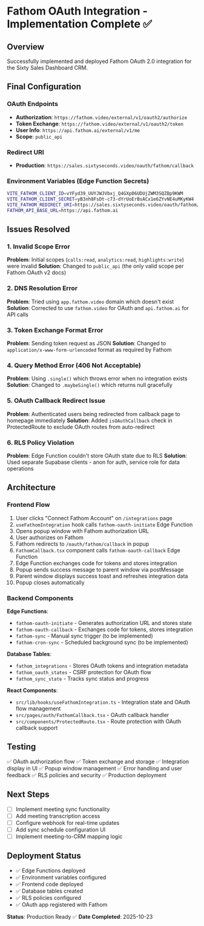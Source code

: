 # Fathom OAuth Integration - Implementation Complete ✅

## Overview
Successfully implemented and deployed Fathom OAuth 2.0 integration for the Sixty Sales Dashboard CRM.

## Final Configuration

### OAuth Endpoints
- **Authorization**: `https://fathom.video/external/v1/oauth2/authorize`
- **Token Exchange**: `https://fathom.video/external/v1/oauth2/token`
- **User Info**: `https://api.fathom.ai/external/v1/me`
- **Scope**: `public_api`

### Redirect URI
- **Production**: `https://sales.sixtyseconds.video/oauth/fathom/callback`

### Environment Variables (Edge Function Secrets)
```bash
VITE_FATHOM_CLIENT_ID=vYFyd39_UUYJWJVbxj_Q4GXp06UDUjZWM3SQZBp9KWM
VITE_FATHOM_CLIENT_SECRET=yB3nh8FsDt-c73-dYrUoErBsACx1e6ZYvNE4uMKyKW4
VITE_FATHOM_REDIRECT_URI=https://sales.sixtyseconds.video/oauth/fathom/callback
FATHOM_API_BASE_URL=https://api.fathom.ai
```

## Issues Resolved

### 1. Invalid Scope Error
**Problem**: Initial scopes (`calls:read`, `analytics:read`, `highlights:write`) were invalid
**Solution**: Changed to `public_api` (the only valid scope per Fathom OAuth v2 docs)

### 2. DNS Resolution Error
**Problem**: Tried using `app.fathom.video` domain which doesn't exist
**Solution**: Corrected to use `fathom.video` for OAuth and `api.fathom.ai` for API calls

### 3. Token Exchange Format Error
**Problem**: Sending token request as JSON
**Solution**: Changed to `application/x-www-form-urlencoded` format as required by Fathom

### 4. Query Method Error (406 Not Acceptable)
**Problem**: Using `.single()` which throws error when no integration exists
**Solution**: Changed to `.maybeSingle()` which returns null gracefully

### 5. OAuth Callback Redirect Issue
**Problem**: Authenticated users being redirected from callback page to homepage immediately
**Solution**: Added `isOAuthCallback` check in ProtectedRoute to exclude OAuth routes from auto-redirect

### 6. RLS Policy Violation
**Problem**: Edge Function couldn't store OAuth state due to RLS
**Solution**: Used separate Supabase clients - anon for auth, service role for data operations

## Architecture

### Frontend Flow
1. User clicks "Connect Fathom Account" on `/integrations` page
2. `useFathomIntegration` hook calls `fathom-oauth-initiate` Edge Function
3. Opens popup window with Fathom authorization URL
4. User authorizes on Fathom
5. Fathom redirects to `/oauth/fathom/callback` in popup
6. `FathomCallback.tsx` component calls `fathom-oauth-callback` Edge Function
7. Edge Function exchanges code for tokens and stores integration
8. Popup sends success message to parent window via postMessage
9. Parent window displays success toast and refreshes integration data
10. Popup closes automatically

### Backend Components

**Edge Functions**:
- `fathom-oauth-initiate` - Generates authorization URL and stores state
- `fathom-oauth-callback` - Exchanges code for tokens, stores integration
- `fathom-sync` - Manual sync trigger (to be implemented)
- `fathom-cron-sync` - Scheduled background sync (to be implemented)

**Database Tables**:
- `fathom_integrations` - Stores OAuth tokens and integration metadata
- `fathom_oauth_states` - CSRF protection for OAuth flow
- `fathom_sync_state` - Tracks sync status and progress

**React Components**:
- `src/lib/hooks/useFathomIntegration.ts` - Integration state and OAuth flow management
- `src/pages/auth/FathomCallback.tsx` - OAuth callback handler
- `src/components/ProtectedRoute.tsx` - Route protection with OAuth callback support

## Testing
✅ OAuth authorization flow
✅ Token exchange and storage
✅ Integration display in UI
✅ Popup window management
✅ Error handling and user feedback
✅ RLS policies and security
✅ Production deployment

## Next Steps
- [ ] Implement meeting sync functionality
- [ ] Add meeting transcription access
- [ ] Configure webhook for real-time updates
- [ ] Add sync schedule configuration UI
- [ ] Implement meeting-to-CRM mapping logic

## Deployment Status
- ✅ Edge Functions deployed
- ✅ Environment variables configured
- ✅ Frontend code deployed
- ✅ Database tables created
- ✅ RLS policies configured
- ✅ OAuth app registered with Fathom

**Status**: Production Ready ✅
**Date Completed**: 2025-10-23
